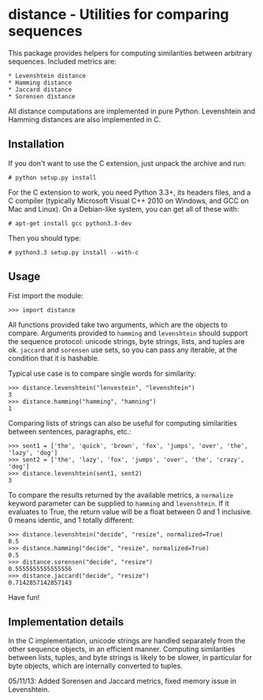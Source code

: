 distance - Utilities for comparing sequences
============================================

This package provides helpers for computing similarities between arbitrary sequences. Included metrics are:

	* Levenshtein distance
	* Hamming distance
	* Jaccard distance
	* Sorensen distance

All distance computations are implemented in pure Python. Levenshtein and Hamming distances are also implemented in C.


Installation
------------

If you don't want to use the C extension, just unpack the archive and run:

	# python setup.py install

For the C extension to work, you need Python 3.3+, its headers files, and a C compiler (typically Microsoft Visual C++ 2010 on Windows, and GCC on Mac and Linux). On a Debian-like system, you can get all of these with:

	# apt-get install gcc python3.3-dev

Then you should type:

	# python3.3 setup.py install --with-c


Usage
-----

Fist import the module:

	>>> import distance

All functions provided take two arguments, which are the objects to compare. Arguments provided to `hamming` and `levenshtein` should support the sequence protocol: unicode strings, byte strings, lists, and tuples are ok. `jaccard` and `sorensen` use sets, so you can pass any iterable, at the condition that it is hashable.

Typical use case is to compare single words for similarity:

	>>> distance.levenshtein("lenvestein", "levenshtein")
	3
	>>> distance.hamming("hamming", "hamning")
	1


Comparing lists of strings can also be useful for computing similarities between sentences, paragraphs, etc.:

	>>> sent1 = ['the', 'quick', 'brown', 'fox', 'jumps', 'over', 'the', 'lazy', 'dog']
	>>> sent2 = ['the', 'lazy', 'fox', 'jumps', 'over', 'the', 'crazy', 'dog']
	>>> distance.levenshtein(sent1, sent2)
	3


To compare the results returned by the available metrics, a `normalize` keyword parameter can be supplied to `hamming` and `levenshtein`. If it evaluates to True, the return value will be a float between 0 and 1 inclusive. 0 means identic, and 1 totally different:

	>>> distance.levenshtein("decide", "resize", normalized=True)
	0.5
	>>> distance.hamming("decide", "resize", normalized=True)
	0.5
	>>> distance.sorensen("decide", "resize")
	0.5555555555555556
	>>> distance.jaccard("decide", "resize")
	0.7142857142857143


Have fun!


Implementation details
----------------------

In the C implementation, unicode strings are handled separately from the other sequence objects, in an efficient manner. Computing similarities between lists, tuples, and byte strings is likely to be slower, in particular for byte objects, which are internally converted to tuples.

05/11/13: Added Sorensen and Jaccard metrics, fixed memory issue in Levenshtein.
